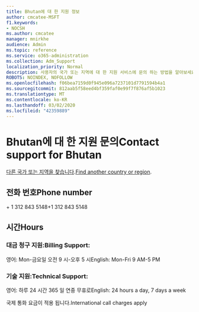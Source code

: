 ```yaml
---
title: Bhutan에 대 한 지원 정보
author: cmcatee-MSFT
f1.keywords:
- NOCSH
ms.author: cmcatee
manager: mnirkhe
audience: Admin
ms.topic: reference
ms.service: o365-administration
ms.collection: Adm_Support
localization_priority: Normal
description: 사용자의 국가 또는 지역에 대 한 지원 서비스에 문의 하는 방법을 알아보세요.
ROBOTS: NOINDEX, NOFOLLOW
ms.openlocfilehash: f06bea7159d0f945e096a7237101d7791594b4a1
ms.sourcegitcommit: 812aab5f58eed4bf359faf0e99f7f876af5b1023
ms.translationtype: MT
ms.contentlocale: ko-KR
ms.lasthandoff: 03/02/2020
ms.locfileid: "42359889"
---
```

# <a name="contact-support-for-bhutan"></a><span data-ttu-id="f2e23-103">Bhutan에 대 한 지원 문의</span><span class="sxs-lookup"><span data-stu-id="f2e23-103">Contact support for Bhutan</span></span>

<span data-ttu-id="f2e23-104">[다른 국가 또는 지역을 찾습니다](../contact-support-for-business-products.md).</span><span class="sxs-lookup"><span data-stu-id="f2e23-104">[Find another country or region](../contact-support-for-business-products.md).</span></span>

## <a name="phone-number"></a><span data-ttu-id="f2e23-105">전화 번호</span><span class="sxs-lookup"><span data-stu-id="f2e23-105">Phone number</span></span>
<span data-ttu-id="f2e23-106">+ 1 312 843 5148</span><span class="sxs-lookup"><span data-stu-id="f2e23-106">+1 312 843 5148</span></span>

## <a name="hours"></a><span data-ttu-id="f2e23-107">시간</span><span class="sxs-lookup"><span data-stu-id="f2e23-107">Hours</span></span>
### <a name="billing-support"></a><span data-ttu-id="f2e23-108">대금 청구 지원:</span><span class="sxs-lookup"><span data-stu-id="f2e23-108">Billing Support:</span></span>

<span data-ttu-id="f2e23-109">영어: Mon-금요일 오전 9 시-오후 5 시</span><span class="sxs-lookup"><span data-stu-id="f2e23-109">English: Mon-Fri 9 AM-5 PM</span></span>

### <a name="technical-support"></a><span data-ttu-id="f2e23-110">기술 지원:</span><span class="sxs-lookup"><span data-stu-id="f2e23-110">Technical Support:</span></span>

<span data-ttu-id="f2e23-111">영어: 하루 24 시간 365 일 연중 무휴로</span><span class="sxs-lookup"><span data-stu-id="f2e23-111">English: 24 hours a day, 7 days a week</span></span>

<span data-ttu-id="f2e23-112">국제 통화 요금이 적용 됩니다.</span><span class="sxs-lookup"><span data-stu-id="f2e23-112">International call charges apply</span></span>
